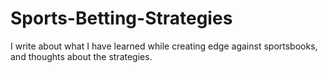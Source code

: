 # Sports-Betting-Strategies
I write about what I have learned while creating edge against sportsbooks, and thoughts about the strategies.
